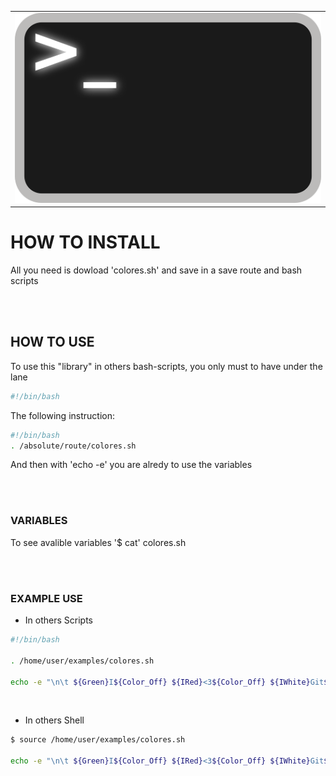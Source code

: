 <table style="width: 100%; text-align: left;">
  <tr>
    <td style="width: 33%;"> <img src="./bash.png"/> </td>
  </tr>
</table>



# HOW TO INSTALL
<p>All you need is dowload 'colores.sh' and save in a save route and bash scripts</p>


<br><br>


## HOW TO USE
<p>To use this "library" in others bash-scripts, you only must to have under the lane</p>

```bash
#!/bin/bash
```

<p>The following instruction:</p>

```bash
#!/bin/bash
. /absolute/route/colores.sh
```    

<p>And then with 'echo -e' you are alredy to use the variables</p>

<br><br>

### VARIABLES
<p>To see avalible variables '$ cat' colores.sh</p>

<br><br>

### EXAMPLE USE
* In others Scripts

```bash
#!/bin/bash

. /home/user/examples/colores.sh

echo -e "\n\t ${Green}I${Color_Off} ${IRed}<3${Color_Off} ${IWhite}Git${Color_Off}${IBlack}Hub${Color_Off}\n"

```

<br>


* In others Shell

```bash
$ source /home/user/examples/colores.sh

echo -e "\n\t ${Green}I${Color_Off} ${IRed}<3${Color_Off} ${IWhite}Git${Color_Off}${IBlack}Hub${Color_Off}\n"

```